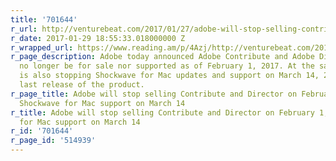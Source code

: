 ```yaml
---
title: '701644'
r_url: http://venturebeat.com/2017/01/27/adobe-will-stop-selling-contribute-and-director-on-february-1-drop-shockwave-for-mac-support-on-march-14/
r_date: 2017-01-29 18:55:33.018000000 Z
r_wrapped_url: https://www.reading.am/p/4Azj/http://venturebeat.com/2017/01/27/adobe-will-stop-selling-contribute-and-director-on-february-1-drop-shockwave-for-mac-support-on-march-14/
r_page_description: Adobe today announced Adobe Contribute and Adobe Director will
  no longer be for sale nor supported as of February 1, 2017. At the same time, Adobe
  is also stopping Shockwave for Mac updates and support on March 14, 2017 after the
  last release of the product.
r_page_title: Adobe will stop selling Contribute and Director on February 1, drop
  Shockwave for Mac support on March 14
r_title: Adobe will stop selling Contribute and Director on February 1, drop Shockwave
  for Mac support on March 14
r_id: '701644'
r_page_id: '514939'
---
```


